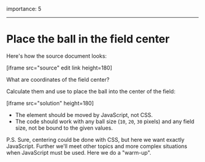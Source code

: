 importance: 5

---

# Place the ball in the field center

Here's how the source document looks:

[iframe src="source" edit link height=180]

What are coordinates of the field center?

Calculate them and use to place the ball into the center of the field:

[iframe src="solution" height=180]

- The element should be moved by JavaScript, not CSS.
- The code should work with any ball size (`10`, `20`, `30` pixels) and any field size, not be bound to the given values.

P.S. Sure, centering could be done with CSS, but here we want exactly JavaScript. Further we'll meet other topics and more complex situations when JavaScript must be used. Here we do a "warm-up".
